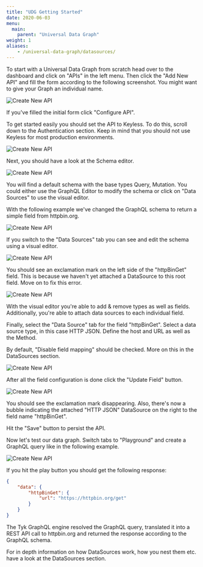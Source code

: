 ```yaml
---
title: "UDG Getting Started"
date: 2020-06-03
menu:
  main:
    parent: "Universal Data Graph"
weight: 1
aliases:
    - /universal-data-graph/datasources/
---
```


To start with a Universal Data Graph from scratch head over to the dashboard and click on "APIs" in the left menu.
Then click the "Add New API" and fill the form according to the following screenshot.
You might want to give your Graph an individual name.

![Create New API](/img/dashboard/udg/getting-started/step1.png)

If you've filled the initial form click "Configure API".

To get started easily you should set the API to Keyless.
To do this, scroll down to the Authentication section.
Keep in mind that you should not use Keyless for most production environments.

![Create New API](/img/dashboard/udg/getting-started/step2.png)

Next, you should have a look at the Schema editor.

![Create New API](/img/dashboard/udg/getting-started/step3.png)

You will find a default schema with the base types Query, Mutation.
You could either use the GraphQL Editor to modify the schema or click on "Data Sources" to use the visual editor.

With the following example we've changed the GraphQL schema to return a simple field from httpbin.org.

![Create New API](/img/dashboard/udg/getting-started/step4.png)

If you switch to the "Data Sources" tab you can see and edit the schema using a visual editor.

![Create New API](/img/dashboard/udg/getting-started/step5.png)

You should see an exclamation mark on the left side of the "httpBinGet" field.
This is because we haven't yet attached a DataSource to this root field.
Move on to fix this error.

![Create New API](/img/dashboard/udg/getting-started/step6.png)

With the visual editor you're able to add & remove types as well as fields.
Additionally, you're able to attach data sources to each individual field.

Finally, select the "Data Source" tab for the field "httpBinGet".
Select a data source type, in this case HTTP JSON.
Define the host and URL as well as the Method.

By default, "Disable field mapping" should be checked.
More on this in the DataSources section.

![Create New API](/img/dashboard/udg/getting-started/step7.png)

After all the field configuration is done click the "Update Field" button.

![Create New API](/img/dashboard/udg/getting-started/step8.png)

You should see the exclamation mark disappearing.
Also, there's now a bubble indicating the attached "HTTP JSON" DataSource on the right to the field name "httpBinGet".

Hit the "Save" button to persist the API.

Now let's test our data graph.
Switch tabs to "Playground" and create a GraphQL query like in the following example.

![Create New API](/img/dashboard/udg/getting-started/step9.png)

If you hit the play button you should get the following response:

```json
{
    "data": {
        "httpBinGet": {
            "url": "https://httpbin.org/get"
        }
    }
}
```

The Tyk GraphQL engine resolved the GraphQL query, translated it into a REST API call to httpbin.org and returned the response according to the GraphQL schema.

For in depth information on how DataSources work, how you nest them etc. have a look at the DataSources section.
